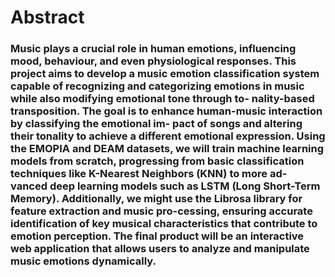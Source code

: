 # Abstract
### Music plays a crucial role in human emotions, influencing mood, behaviour, and even physiological responses. This project aims to develop a music emotion classification system capable of recognizing and categorizing emotions in music while also modifying emotional tone through to- nality-based transposition. The goal is to enhance human-music interaction by classifying the emotional im- pact of songs and altering their tonality to achieve a different emotional expression. Using the EMOPIA and DEAM datasets, we will train machine learning models from scratch, progressing from basic classification techniques like K-Nearest Neighbors (KNN) to more ad- vanced deep learning models such as LSTM (Long Short-Term Memory). Additionally, we might use the Librosa library for feature extraction and music pro-cessing, ensuring accurate identification of key musical characteristics that contribute to emotion perception. The final product will be an interactive web application that allows users to analyze and manipulate music emotions dynamically.
